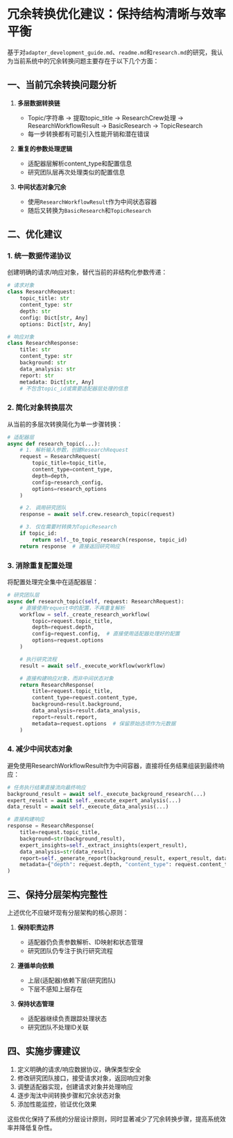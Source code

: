 # 冗余转换优化建议：保持结构清晰与效率平衡

基于对`adapter_development_guide.md`、`readme.md`和`research.md`的研究，我认为当前系统中的冗余转换问题主要存在于以下几个方面：

## 一、当前冗余转换问题分析

1. **多层数据转换链**
   - Topic/字符串 → 提取topic_title → ResearchCrew处理 → ResearchWorkflowResult → BasicResearch → TopicResearch
   - 每一步转换都有可能引入性能开销和潜在错误

2. **重复的参数处理逻辑**
   - 适配器层解析content_type和配置信息
   - 研究团队层再次处理类似的配置信息

3. **中间状态对象冗余**
   - 使用`ResearchWorkflowResult`作为中间状态容器
   - 随后又转换为`BasicResearch`和`TopicResearch`

## 二、优化建议

### 1. 统一数据传递协议

创建明确的请求/响应对象，替代当前的非结构化参数传递：

```python
# 请求对象
class ResearchRequest:
    topic_title: str
    content_type: str
    depth: str
    config: Dict[str, Any]
    options: Dict[str, Any]

# 响应对象
class ResearchResponse:
    title: str
    content_type: str
    background: str
    data_analysis: str
    report: str
    metadata: Dict[str, Any]
    # 不包含topic_id或需要适配器层处理的信息
```

### 2. 简化对象转换层次

从当前的多层次转换简化为单一步骤转换：

```python
# 适配器层
async def research_topic(...):
    # 1. 解析输入参数，创建ResearchRequest
    request = ResearchRequest(
        topic_title=topic_title,
        content_type=content_type,
        depth=depth,
        config=research_config,
        options=research_options
    )

    # 2. 调用研究团队
    response = await self.crew.research_topic(request)

    # 3. 仅在需要时转换为TopicResearch
    if topic_id:
        return self._to_topic_research(response, topic_id)
    return response  # 直接返回研究响应
```

### 3. 消除重复配置处理

将配置处理完全集中在适配器层：

```python
# 研究团队层
async def research_topic(self, request: ResearchRequest):
    # 直接使用request中的配置，不再重复解析
    workflow = self._create_research_workflow(
        topic=request.topic_title,
        depth=request.depth,
        config=request.config,  # 直接使用适配器处理好的配置
        options=request.options
    )

    # 执行研究流程
    result = await self._execute_workflow(workflow)

    # 直接构建响应对象，而非中间状态对象
    return ResearchResponse(
        title=request.topic_title,
        content_type=request.content_type,
        background=result.background,
        data_analysis=result.data_analysis,
        report=result.report,
        metadata=request.options  # 保留原始选项作为元数据
    )
```

### 4. 减少中间状态对象

避免使用ResearchWorkflowResult作为中间容器，直接将任务结果组装到最终响应：

```python
# 任务执行结果直接流向最终响应
background_result = await self._execute_background_research(...)
expert_result = await self._execute_expert_analysis(...)
data_result = await self._execute_data_analysis(...)

# 直接构建响应
response = ResearchResponse(
    title=request.topic_title,
    background=str(background_result),
    expert_insights=self._extract_insights(expert_result),
    data_analysis=str(data_result),
    report=self._generate_report(background_result, expert_result, data_result),
    metadata={"depth": request.depth, "content_type": request.content_type}
)
```

## 三、保持分层架构完整性

上述优化不应破坏现有分层架构的核心原则：

1. **保持职责边界**
   - 适配器仍负责参数解析、ID映射和状态管理
   - 研究团队仍专注于执行研究流程

2. **遵循单向依赖**
   - 上层(适配器)依赖下层(研究团队)
   - 下层不感知上层存在

3. **保持状态管理**
   - 适配器继续负责跟踪处理状态
   - 研究团队不处理ID关联

## 四、实施步骤建议

1. 定义明确的请求/响应数据协议，确保类型安全
2. 修改研究团队接口，接受请求对象，返回响应对象
3. 调整适配器实现，创建请求对象并处理响应
4. 逐步淘汰中间转换步骤和冗余状态对象
5. 添加性能监控，验证优化效果

这些优化保持了系统的分层设计原则，同时显著减少了冗余转换步骤，提高系统效率并降低复杂性。
